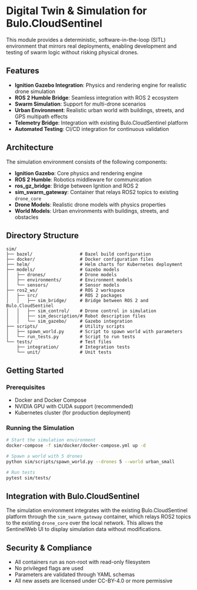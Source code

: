 # Digital Twin & Simulation for Bulo.CloudSentinel

This module provides a deterministic, software-in-the-loop (SITL) environment that mirrors real deployments, enabling development and testing of swarm logic without risking physical drones.

## Features

- **Ignition Gazebo Integration**: Physics and rendering engine for realistic drone simulation
- **ROS 2 Humble Bridge**: Seamless integration with ROS 2 ecosystem
- **Swarm Simulation**: Support for multi-drone scenarios
- **Urban Environment**: Realistic urban world with buildings, streets, and GPS multipath effects
- **Telemetry Bridge**: Integration with existing Bulo.CloudSentinel platform
- **Automated Testing**: CI/CD integration for continuous validation

## Architecture

The simulation environment consists of the following components:

- **Ignition Gazebo**: Core physics and rendering engine
- **ROS 2 Humble**: Robotics middleware for communication
- **ros_gz_bridge**: Bridge between Ignition and ROS 2
- **sim_swarm_gateway**: Container that relays ROS2 topics to existing `drone_core`
- **Drone Models**: Realistic drone models with physics properties
- **World Models**: Urban environments with buildings, streets, and obstacles

## Directory Structure

```
sim/
├── bazel/                  # Bazel build configuration
├── docker/                 # Docker configuration files
├── helm/                   # Helm charts for Kubernetes deployment
├── models/                 # Gazebo models
│   ├── drones/             # Drone models
│   ├── environments/       # Environment models
│   └── sensors/            # Sensor models
├── ros2_ws/                # ROS 2 workspace
│   ├── src/                # ROS 2 packages
│   │   ├── sim_bridge/     # Bridge between ROS 2 and Bulo.CloudSentinel
│   │   ├── sim_control/    # Drone control in simulation
│   │   ├── sim_description/# Robot description files
│   │   └── sim_gazebo/     # Gazebo integration
├── scripts/                # Utility scripts
│   ├── spawn_world.py      # Script to spawn world with parameters
│   └── run_tests.py        # Script to run tests
└── tests/                  # Test files
    ├── integration/        # Integration tests
    └── unit/               # Unit tests
```

## Getting Started

### Prerequisites

- Docker and Docker Compose
- NVIDIA GPU with CUDA support (recommended)
- Kubernetes cluster (for production deployment)

### Running the Simulation

```bash
# Start the simulation environment
docker-compose -f sim/docker/docker-compose.yml up -d

# Spawn a world with 5 drones
python sim/scripts/spawn_world.py --drones 5 --world urban_small

# Run tests
pytest sim/tests/
```

## Integration with Bulo.CloudSentinel

The simulation environment integrates with the existing Bulo.CloudSentinel platform through the `sim_swarm_gateway` container, which relays ROS2 topics to the existing `drone_core` over the local network. This allows the SentinelWeb UI to display simulation data without modifications.

## Security & Compliance

- All containers run as non-root with read-only filesystem
- No privileged flags are used
- Parameters are validated through YAML schemas
- All new assets are licensed under CC-BY-4.0 or more permissive
